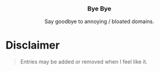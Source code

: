<br />
<p align="center">
  <!-- <img src="images/logo.png" alt="Logo" width="80" height="80"> -->
  <h3 align="center">Bye Bye</h3>
  <p align="center">Say goodbye to annoying / bloated domains.</p>
</p>

# Disclaimer
> Entries may be added or removed when I feel like it.
